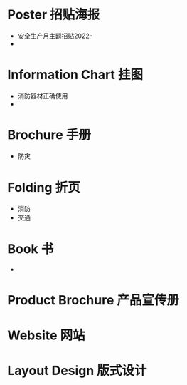 # Poster 招贴海报
- 安全生产月主题招贴2022-
- 
# Information Chart 挂图
- 消防器材正确使用
- 
# Brochure 手册
- 防灾
# Folding 折页
- 消防
- 交通
# Book 书
- 
# Product Brochure 产品宣传册
# Website 网站
# Layout Design 版式设计
